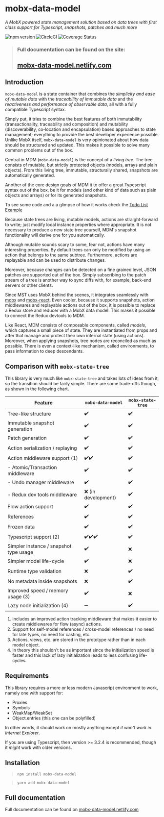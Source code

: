 # mobx-data-model

_A MobX powered state management solution based on data trees with first class support for Typescript, snapshots, patches and much more_

[![npm version](https://badge.fury.io/js/mobx-data-model.svg)](https://badge.fury.io/js/mobx-data-model)
[![CircleCI](https://circleci.com/gh/xaviergonz/mobx-data-model.svg?style=svg)](https://circleci.com/gh/xaviergonz/mobx-data-model)
[![Coverage Status](https://coveralls.io/repos/github/xaviergonz/mobx-data-model/badge.svg?branch=master&t=Lwl2z5)](https://coveralls.io/github/xaviergonz/mobx-data-model?branch=master)

> ### Full documentation can be found on the site:
>
> ## [mobx-data-model.netlify.com](https://mobx-data-model.netlify.com)

## Introduction

`mobx-data-model` is a state container that combines the _simplicity and ease of mutable data_ with the _traceability of immutable data_ and the _reactiveness and performance of observable data_, all with a fully compatible Typescript syntax.

Simply put, it tries to combine the best features of both immutability (transactionality, traceability and composition) and mutability (discoverability, co-location and encapsulation) based approaches to state management; everything to provide the best developer experience possible.
Unlike MobX itself, `mobx-data-model` is very opinionated about how data should be structured and updated.
This makes it possible to solve many common problems out of the box.

Central in MDM (`mobx-data-model`) is the concept of a _living tree_. The tree consists of mutable, but strictly protected objects (models, arrays and plain objects).
From this living tree, immutable, structurally shared, snapshots are automatically generated.

Another of the core design goals of MDM it to offer a great Typescript syntax out of the box, be it for models (and other kind of data such as plain objects and arrays) or for its generated snapshots.

To see some code and a a glimpse of how it works check the [Todo List Example](https://mobx-data-model.netlify.com/examples/todoList)

Because state trees are living, mutable models, actions are straight-forward to write; just modify local instance properties where appropriate. It is not necessary to produce a new state tree yourself, MDM's snapshot functionality will derive one for you automatically.

Although mutable sounds scary to some, fear not, actions have many interesting properties.
By default trees can only be modified by using an action that belongs to the same subtree.
Furthermore, actions are replayable and can be used to distribute changes.

Moreover, because changes can be detected on a fine grained level, JSON patches are supported out of the box.
Simply subscribing to the patch stream of a tree is another way to sync diffs with, for example, back-end servers or other clients.

Since MST uses MobX behind the scenes, it integrates seamlessly with [mobx](https://mobx.js.org) and [mobx-react](https://github.com/mobxjs/mobx-react).
Even cooler, because it supports snapshots, action middlewares and replayable actions out of the box, it is possible to replace a Redux store and reducer with a MobX data model.
This makes it possible to connect the Redux devtools to MDM.

Like React, MDM consists of composable components, called _models_, which captures a small piece of state. They are instantiated from props and after that manage and protect their own internal state (using actions). Moreover, when applying snapshots, tree nodes are reconciled as much as possible. There is even a context-like mechanism, called environments, to pass information to deep descendants.

## Comparison with `mobx-state-tree`

This library is very much like `mobx-state-tree` and takes lots of ideas from it, so the transition
should be fairly simple. There are some trade-offs though, as shown in the following chart.

| Feature                                | `mobx-data-model`   | `mobx-state-tree` |
| -------------------------------------- | ------------------- | ----------------- |
| Tree-like structure                    | ✔️                  | ✔️                |
| Immutable snapshot generation          | ✔️                  | ✔️                |
| Patch generation                       | ✔️                  | ✔️                |
| Action serialization / replaying       | ✔️                  | ✔️                |
| Action middleware support (1)          | ✔️✔️                | ✔️                |
| - Atomic/Transaction middleware        | ✔️                  | ✔️                |
| - Undo manager middleware              | ✔️                  | ✔️                |
| - Redux dev tools middleware           | ❌ (in development) | ✔️                |
| Flow action support                    | ✔️                  | ✔️                |
| References                             | ✔️                  | ✔️                |
| Frozen data                            | ✔️                  | ✔️                |
| Typescript support (2)                 | ✔️✔️✔️              | ✔️                |
| Simpler instance / snapshot type usage | ✔️                  | ❌                |
| Simpler model life-cycle               | ✔️                  | ❌                |
| Runtime type validation                | ❌                  | ✔️                |
| No metadata inside snapshots           | ❌                  | ✔️                |
| Improved speed / memory usage (3)      | ✔️                  | ❌                |
| Lazy node initialization (4)           | ➖                  | ✔️                |

1. Includes an improved action tracking middleware that makes it easier to create
   middlewares for flow (async) actions.
2. Support for self-model references / cross-model references / no need for late types, no need for casting,
   etc.
3. Actions, views, etc. are stored in the prototype rather than in each model object.
4. In theory this shouldn't be as important since the initialization speed is faster and this
   lack of lazy initialization leads to less confusing life-cycles.

## Requirements

This library requires a more or less modern Javascript environment to work, namely one with support for:

- Proxies
- Symbols
- WeakMap/WeakSet
- Object.entries (this one can be polyfilled)

In other words, it should work on mostly anything except _it won't work in Internet Explorer_.

If you are using Typescript, then version >= 3.2.4 is recommended, though it _might_ work with older versions.

## Installation

> `npm install mobx-data-model`

> `yarn add mobx-data-model`

## Full documentation

Full documentation can be found on [mobx-data-model.netlify.com](https://mobx-data-model.netlify.com)
